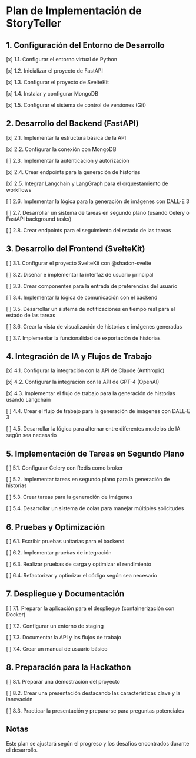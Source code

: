 # Plan de Implementación de StoryTeller

## 1. Configuración del Entorno de Desarrollo

[x] 1.1. Configurar el entorno virtual de Python

[x] 1.2. Inicializar el proyecto de FastAPI

[x] 1.3. Configurar el proyecto de SvelteKit

[x] 1.4. Instalar y configurar MongoDB

[x] 1.5. Configurar el sistema de control de versiones (Git)

## 2. Desarrollo del Backend (FastAPI)

[x] 2.1. Implementar la estructura básica de la API

[x] 2.2. Configurar la conexión con MongoDB

[ ] 2.3. Implementar la autenticación y autorización

[x] 2.4. Crear endpoints para la generación de historias

[x] 2.5. Integrar Langchain y LangGraph para el orquestamiento de workflows

[ ] 2.6. Implementar la lógica para la generación de imágenes con DALL-E 3

[ ] 2.7. Desarrollar un sistema de tareas en segundo plano (usando Celery o FastAPI background tasks)

[ ] 2.8. Crear endpoints para el seguimiento del estado de las tareas

## 3. Desarrollo del Frontend (SvelteKit)

[ ] 3.1. Configurar el proyecto SvelteKit con @shadcn-svelte

[ ] 3.2. Diseñar e implementar la interfaz de usuario principal

[ ] 3.3. Crear componentes para la entrada de preferencias del usuario

[ ] 3.4. Implementar la lógica de comunicación con el backend

[ ] 3.5. Desarrollar un sistema de notificaciones en tiempo real para el estado de las tareas

[ ] 3.6. Crear la vista de visualización de historias e imágenes generadas

[ ] 3.7. Implementar la funcionalidad de exportación de historias

## 4. Integración de IA y Flujos de Trabajo

[x] 4.1. Configurar la integración con la API de Claude (Anthropic)

[x] 4.2. Configurar la integración con la API de GPT-4 (OpenAI)

[x] 4.3. Implementar el flujo de trabajo para la generación de historias usando Langchain

[ ] 4.4. Crear el flujo de trabajo para la generación de imágenes con DALL-E 3

[ ] 4.5. Desarrollar la lógica para alternar entre diferentes modelos de IA según sea necesario

## 5. Implementación de Tareas en Segundo Plano

[ ] 5.1. Configurar Celery con Redis como broker

[ ] 5.2. Implementar tareas en segundo plano para la generación de historias

[ ] 5.3. Crear tareas para la generación de imágenes

[ ] 5.4. Desarrollar un sistema de colas para manejar múltiples solicitudes

## 6. Pruebas y Optimización

[ ] 6.1. Escribir pruebas unitarias para el backend

[ ] 6.2. Implementar pruebas de integración

[ ] 6.3. Realizar pruebas de carga y optimizar el rendimiento

[ ] 6.4. Refactorizar y optimizar el código según sea necesario

## 7. Despliegue y Documentación

[ ] 7.1. Preparar la aplicación para el despliegue (containerización con Docker)

[ ] 7.2. Configurar un entorno de staging

[ ] 7.3. Documentar la API y los flujos de trabajo

[ ] 7.4. Crear un manual de usuario básico

## 8. Preparación para la Hackathon

[ ] 8.1. Preparar una demostración del proyecto

[ ] 8.2. Crear una presentación destacando las características clave y la innovación

[ ] 8.3. Practicar la presentación y prepararse para preguntas potenciales

## Notas

Este plan se ajustará según el progreso y los desafíos encontrados durante el desarrollo.
